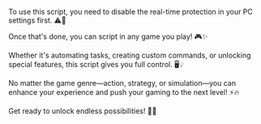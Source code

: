 To use this script, you need to disable the real-time protection in your PC settings first.
⚠️🔧

Once that's done, you can script in any game you play!
🎮✨

Whether it's automating tasks, creating custom commands, or unlocking special features, this script gives you full control.
🖥️💡

No matter the game genre—action, strategy, or simulation—you can enhance your experience and push your gaming to the next level!
⚡🔥

Get ready to unlock endless possibilities!
🚀👾

